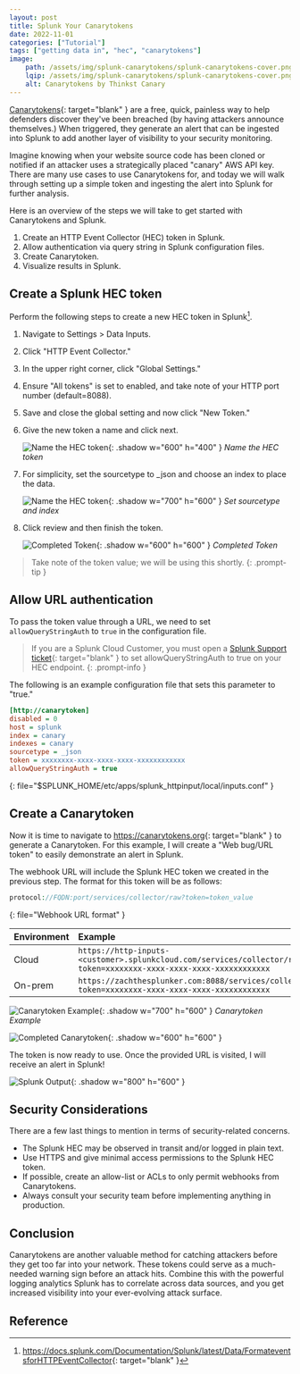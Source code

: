 ```yaml
---
layout: post
title: Splunk Your Canarytokens
date: 2022-11-01
categories: ["Tutorial"]
tags: ["getting data in", "hec", "canarytokens"]
image:
    path: /assets/img/splunk-canarytokens/splunk-canarytokens-cover.png
    lqip: /assets/img/splunk-canarytokens/splunk-canarytokens-cover.png
    alt: Canarytokens by Thinkst Canary
---
```


[Canarytokens](https://canarytokens.org/generate){: target="blank" } are a free, quick, painless way to help defenders discover they've been breached (by having attackers announce themselves.) When triggered, they generate an alert that can be ingested into Splunk to add another layer of visibility to your security monitoring.

Imagine knowing when your website source code has been cloned or notified if an attacker uses a strategically placed "canary" AWS API key. There are many use cases to use Canarytokens for, and today we will walk through setting up a simple token and ingesting the alert into Splunk for further analysis.

Here is an overview of the steps we will take to get started with Canarytokens and Splunk.

1. Create an HTTP Event Collector (HEC) token in Splunk.
1. Allow authentication via query string in Splunk configuration files.
1. Create Canarytoken.
1. Visualize results in Splunk.

## Create a Splunk HEC token

Perform the following steps to create a new HEC token in Splunk[^splunk-hec].

1. Navigate to Settings > Data Inputs.
1. Click "HTTP Event Collector."
1. In the upper right corner, click "Global Settings."
1. Ensure "All tokens" is set to enabled, and take note of your HTTP port number (default=8088).
1. Save and close the global setting and now click "New Token."
1. Give the new token a name and click next.

    ![Name the HEC token](/assets/img/splunk-canarytokens/name-hec.png){: .shadow w="600" h="400" }
    _Name the HEC token_

1. For simplicity, set the sourcetype to _json and choose an index to place the data.

    ![Name the HEC token](/assets/img/splunk-canarytokens/hec-input-settings.png){: .shadow w="700" h="600" }
    _Set sourcetype and index_

1. Click review and then finish the token.

    ![Completed Token](/assets/img/splunk-canarytokens/completed-token.png){: .shadow w="600" h="600" }
    _Completed Token_

> Take note of the token value; we will be using this shortly.
{: .prompt-tip }

## Allow URL authentication

To pass the token value through a URL, we need to set `allowQueryStringAuth` to `true` in the configuration file. 

> If you are a Splunk Cloud Customer, you must open a [Splunk Support ticket](http://www.splunk.com/support){: target="blank" } to set allowQueryStringAuth to true on your HEC endpoint.
{: .prompt-info }

The following is an example configuration file that sets this parameter to "true."

```ini
[http://canarytoken]
disabled = 0
host = splunk
index = canary
indexes = canary
sourcetype = _json
token = xxxxxxxx-xxxx-xxxx-xxxx-xxxxxxxxxxxx
allowQueryStringAuth = true
```
{: file="$SPLUNK_HOME/etc/apps/splunk_httpinput/local/inputs.conf" }

## Create a Canarytoken

Now it is time to navigate to <https://canarytokens.org>{: target="blank" } to generate a Canarytoken. For this example, I will create a "Web bug/URL token" to easily demonstrate an alert in Splunk.

The webhook URL will include the Splunk HEC token we created in the previous step. The format for this token will be as follows:

```php
protocol://FQDN:port/services/collector/raw?token=token_value
```
{: file="Webhook URL format" }

| Environment | Example |
|:------------|:--------|
| Cloud | `https://http-inputs-<customer>.splunkcloud.com/services/collector/raw?token=xxxxxxxx-xxxx-xxxx-xxxx-xxxxxxxxxxxx` |
| On-prem | `https://zachthesplunker.com:8088/services/collector/raw?token=xxxxxxxx-xxxx-xxxx-xxxx-xxxxxxxxxxxx` |

![Canarytoken Example](/assets/img/splunk-canarytokens/canarytoken-example.png){: .shadow w="700" h="600" }
_Canarytoken Example_

![Completed Canarytoken](/assets/img/splunk-canarytokens/completed-canarytoken.png){: .shadow w="600" h="600" }

The token is now ready to use. Once the provided URL is visited, I will receive an alert in Splunk!

![Splunk Output](/assets/img/splunk-canarytokens/splunk-results.png){: .shadow w="800" h="600" }

## Security Considerations

There are a few last things to mention in terms of security-related concerns.

- The Splunk HEC may be observed in transit and/or logged in plain text.
- Use HTTPS and give minimal access permissions to the Splunk HEC token.
- If possible, create an allow-list or ACLs to only permit webhooks from Canarytokens.
- Always consult your security team before implementing anything in production.

## Conclusion

Canarytokens are another valuable method for catching attackers before they get too far into your network. These tokens could serve as a much-needed warning sign before an attack hits. Combine this with the powerful logging analytics Splunk has to correlate across data sources, and you get increased visibility into your ever-evolving attack surface. 


## Reference

[^splunk-hec]: <https://docs.splunk.com/Documentation/Splunk/latest/Data/FormateventsforHTTPEventCollector>{: target="blank" }
